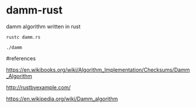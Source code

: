 # damm-rust

damm algorithm written in rust

    rustc damm.rs

    ./damm

#references

https://en.wikibooks.org/wiki/Algorithm_Implementation/Checksums/Damm_Algorithm

http://rustbyexample.com/

https://en.wikipedia.org/wiki/Damm_algorithm
